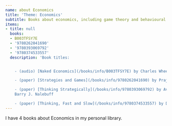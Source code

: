 ```yaml
---
name: about Economics
title: 'Theme: Economics'
subtitle: Books about economics, including game theory and behavioural economics
items:
- title: null
  books:
  - B003TFSY7E
  - '9780262041690'
  - '9780393069792'
  - '9780374533557'
  description: 'Book titles:


    - (audio) [Naked Economics](/books/info/B003TFSY7E) by Charles Wheelan

    - (paper) [Strategies and Games](/books/info/9780262041690) by Prajit K. Dutta

    - (paper) [Thinking Strategically](/books/info/9780393069792) by Avinash K. Dixit,
    Barry J. Nalebuff

    - (paper) [Thinking, Fast and Slow](/books/info/9780374533557) by Daniel Kahneman'
---
```

I have 4 books about Economics in my personal library.

